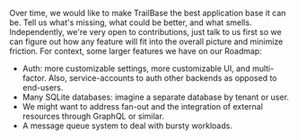 Over time, we would like to make TrailBase the best application base it can be.
Tell us what's missing, what could be better, and what smells.
Independently, we're very open to contributions, just talk to us first so we
can figure out how any feature will fit into the overall picture and minimize
friction.
For context, some larger features we have on our Roadmap:

- Auth: more customizable settings, more customizable UI, and multi-factor.
  Also, service-accounts to auth other backends as opposed to end-users.
- Many SQLite databases: imagine a separate database by tenant or user.
- We might want to address fan-out and the integration of external resources
  through GraphQL or similar.
- A message queue system to deal with bursty workloads.
